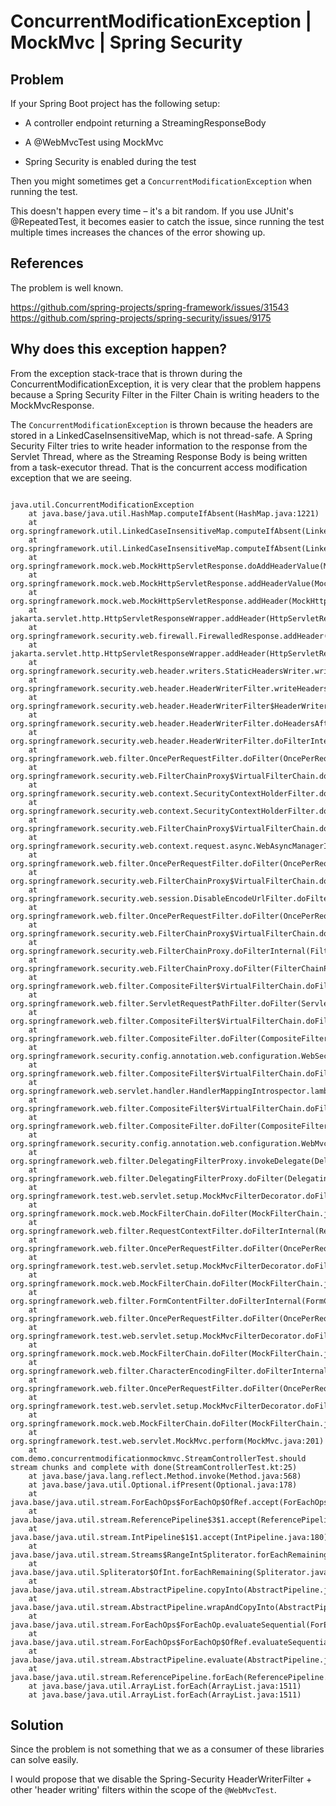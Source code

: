 # ConcurrentModificationException | MockMvc | Spring Security

## Problem 
If your Spring Boot project has the following setup:

- A controller endpoint returning a StreamingResponseBody
    
- A @WebMvcTest using MockMvc

- Spring Security is enabled during the test

Then you might sometimes get a `ConcurrentModificationException` when running the test.

This doesn't happen every time – it's a bit random. If you use JUnit's @RepeatedTest, it becomes easier to catch the issue, since running the test multiple times increases the chances of the error showing up.

## References 

The problem is well known.

https://github.com/spring-projects/spring-framework/issues/31543  
https://github.com/spring-projects/spring-security/issues/9175

## Why does this exception happen?

From the exception stack-trace that is thrown during the ConcurrentModificationException, it is very clear that the problem happens because a Spring Security Filter in the Filter Chain is writing headers to the MockMvcResponse. 

The `ConcurrentModificationException` is thrown because the headers are stored in a LinkedCaseInsensitiveMap, which is not thread-safe. A Spring Security Filter tries to write header information to the response from the Servlet Thread, where as the Streaming Response Body is being written from a task-executor thread. That is the concurrent access modification exception that we are seeing.

```

java.util.ConcurrentModificationException
	at java.base/java.util.HashMap.computeIfAbsent(HashMap.java:1221)
	at org.springframework.util.LinkedCaseInsensitiveMap.computeIfAbsent(LinkedCaseInsensitiveMap.java:239)
	at org.springframework.util.LinkedCaseInsensitiveMap.computeIfAbsent(LinkedCaseInsensitiveMap.java:50)
	at org.springframework.mock.web.MockHttpServletResponse.doAddHeaderValue(MockHttpServletResponse.java:776)
	at org.springframework.mock.web.MockHttpServletResponse.addHeaderValue(MockHttpServletResponse.java:731)
	at org.springframework.mock.web.MockHttpServletResponse.addHeader(MockHttpServletResponse.java:699)
	at jakarta.servlet.http.HttpServletResponseWrapper.addHeader(HttpServletResponseWrapper.java:141)
	at org.springframework.security.web.firewall.FirewalledResponse.addHeader(FirewalledResponse.java:60)
	at jakarta.servlet.http.HttpServletResponseWrapper.addHeader(HttpServletResponseWrapper.java:141)
	at org.springframework.security.web.header.writers.StaticHeadersWriter.writeHeaders(StaticHeadersWriter.java:64)
	at org.springframework.security.web.header.HeaderWriterFilter.writeHeaders(HeaderWriterFilter.java:99)
	at org.springframework.security.web.header.HeaderWriterFilter$HeaderWriterResponse.writeHeaders(HeaderWriterFilter.java:132)
	at org.springframework.security.web.header.HeaderWriterFilter.doHeadersAfter(HeaderWriterFilter.java:93)
	at org.springframework.security.web.header.HeaderWriterFilter.doFilterInternal(HeaderWriterFilter.java:75)
	at org.springframework.web.filter.OncePerRequestFilter.doFilter(OncePerRequestFilter.java:116)
	at org.springframework.security.web.FilterChainProxy$VirtualFilterChain.doFilter(FilterChainProxy.java:374)
	at org.springframework.security.web.context.SecurityContextHolderFilter.doFilter(SecurityContextHolderFilter.java:82)
	at org.springframework.security.web.context.SecurityContextHolderFilter.doFilter(SecurityContextHolderFilter.java:69)
	at org.springframework.security.web.FilterChainProxy$VirtualFilterChain.doFilter(FilterChainProxy.java:374)
	at org.springframework.security.web.context.request.async.WebAsyncManagerIntegrationFilter.doFilterInternal(WebAsyncManagerIntegrationFilter.java:62)
	at org.springframework.web.filter.OncePerRequestFilter.doFilter(OncePerRequestFilter.java:116)
	at org.springframework.security.web.FilterChainProxy$VirtualFilterChain.doFilter(FilterChainProxy.java:374)
	at org.springframework.security.web.session.DisableEncodeUrlFilter.doFilterInternal(DisableEncodeUrlFilter.java:42)
	at org.springframework.web.filter.OncePerRequestFilter.doFilter(OncePerRequestFilter.java:116)
	at org.springframework.security.web.FilterChainProxy$VirtualFilterChain.doFilter(FilterChainProxy.java:374)
	at org.springframework.security.web.FilterChainProxy.doFilterInternal(FilterChainProxy.java:233)
	at org.springframework.security.web.FilterChainProxy.doFilter(FilterChainProxy.java:191)
	at org.springframework.web.filter.CompositeFilter$VirtualFilterChain.doFilter(CompositeFilter.java:113)
	at org.springframework.web.filter.ServletRequestPathFilter.doFilter(ServletRequestPathFilter.java:52)
	at org.springframework.web.filter.CompositeFilter$VirtualFilterChain.doFilter(CompositeFilter.java:113)
	at org.springframework.web.filter.CompositeFilter.doFilter(CompositeFilter.java:74)
	at org.springframework.security.config.annotation.web.configuration.WebSecurityConfiguration$CompositeFilterChainProxy.doFilter(WebSecurityConfiguration.java:319)
	at org.springframework.web.filter.CompositeFilter$VirtualFilterChain.doFilter(CompositeFilter.java:113)
	at org.springframework.web.servlet.handler.HandlerMappingIntrospector.lambda$createCacheFilter$3(HandlerMappingIntrospector.java:243)
	at org.springframework.web.filter.CompositeFilter$VirtualFilterChain.doFilter(CompositeFilter.java:113)
	at org.springframework.web.filter.CompositeFilter.doFilter(CompositeFilter.java:74)
	at org.springframework.security.config.annotation.web.configuration.WebMvcSecurityConfiguration$CompositeFilterChainProxy.doFilter(WebMvcSecurityConfiguration.java:240)
	at org.springframework.web.filter.DelegatingFilterProxy.invokeDelegate(DelegatingFilterProxy.java:362)
	at org.springframework.web.filter.DelegatingFilterProxy.doFilter(DelegatingFilterProxy.java:278)
	at org.springframework.test.web.servlet.setup.MockMvcFilterDecorator.doFilter(MockMvcFilterDecorator.java:162)
	at org.springframework.mock.web.MockFilterChain.doFilter(MockFilterChain.java:132)
	at org.springframework.web.filter.RequestContextFilter.doFilterInternal(RequestContextFilter.java:100)
	at org.springframework.web.filter.OncePerRequestFilter.doFilter(OncePerRequestFilter.java:116)
	at org.springframework.test.web.servlet.setup.MockMvcFilterDecorator.doFilter(MockMvcFilterDecorator.java:162)
	at org.springframework.mock.web.MockFilterChain.doFilter(MockFilterChain.java:132)
	at org.springframework.web.filter.FormContentFilter.doFilterInternal(FormContentFilter.java:93)
	at org.springframework.web.filter.OncePerRequestFilter.doFilter(OncePerRequestFilter.java:116)
	at org.springframework.test.web.servlet.setup.MockMvcFilterDecorator.doFilter(MockMvcFilterDecorator.java:162)
	at org.springframework.mock.web.MockFilterChain.doFilter(MockFilterChain.java:132)
	at org.springframework.web.filter.CharacterEncodingFilter.doFilterInternal(CharacterEncodingFilter.java:201)
	at org.springframework.web.filter.OncePerRequestFilter.doFilter(OncePerRequestFilter.java:116)
	at org.springframework.test.web.servlet.setup.MockMvcFilterDecorator.doFilter(MockMvcFilterDecorator.java:162)
	at org.springframework.mock.web.MockFilterChain.doFilter(MockFilterChain.java:132)
	at org.springframework.test.web.servlet.MockMvc.perform(MockMvc.java:201)
	at com.demo.concurrentmodificationmockmvc.StreamControllerTest.should stream chunks and complete with done(StreamControllerTest.kt:25)
	at java.base/java.lang.reflect.Method.invoke(Method.java:568)
	at java.base/java.util.Optional.ifPresent(Optional.java:178)
	at java.base/java.util.stream.ForEachOps$ForEachOp$OfRef.accept(ForEachOps.java:183)
	at java.base/java.util.stream.ReferencePipeline$3$1.accept(ReferencePipeline.java:197)
	at java.base/java.util.stream.IntPipeline$1$1.accept(IntPipeline.java:180)
	at java.base/java.util.stream.Streams$RangeIntSpliterator.forEachRemaining(Streams.java:104)
	at java.base/java.util.Spliterator$OfInt.forEachRemaining(Spliterator.java:711)
	at java.base/java.util.stream.AbstractPipeline.copyInto(AbstractPipeline.java:509)
	at java.base/java.util.stream.AbstractPipeline.wrapAndCopyInto(AbstractPipeline.java:499)
	at java.base/java.util.stream.ForEachOps$ForEachOp.evaluateSequential(ForEachOps.java:150)
	at java.base/java.util.stream.ForEachOps$ForEachOp$OfRef.evaluateSequential(ForEachOps.java:173)
	at java.base/java.util.stream.AbstractPipeline.evaluate(AbstractPipeline.java:234)
	at java.base/java.util.stream.ReferencePipeline.forEach(ReferencePipeline.java:596)
	at java.base/java.util.ArrayList.forEach(ArrayList.java:1511)
	at java.base/java.util.ArrayList.forEach(ArrayList.java:1511)
```

## Solution

Since the problem is not something that we as a consumer of these libraries can solve easily. 

I would propose that we disable the Spring-Security HeaderWriterFilter + other 'header writing' filters within the scope of the `@WebMvcTest`.
